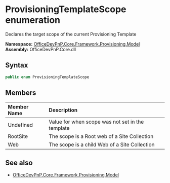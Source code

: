 # ProvisioningTemplateScope  enumeration
Declares the target scope of the current Provisioning Template  

**Namespace:** [OfficeDevPnP.Core.Framework.Provisioning.Model](OfficeDevPnP.Core.Framework.Provisioning.Model.md)  
**Assembly:** OfficeDevPnP.Core.dll  
## Syntax
```C#
public enum ProvisioningTemplateScope
```
## Members
|**Member Name**|**Description**|
|:-----|:-----|
| Undefined | Value for when scope was not set in the template
| RootSite | The scope is a Root web of a Site Collection
| Web | The scope is a child Web of a Site Collection

## See also
- [OfficeDevPnP.Core.Framework.Provisioning.Model](OfficeDevPnP.Core.Framework.Provisioning.Model.md)
